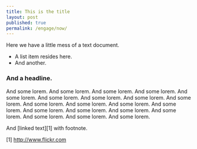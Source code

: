 ```yaml
---
title: This is the title
layout: post
published: true
permalink: /engage/now/
---
```

Here we have a little mess of a text document.

- A list item resides here.
- And another.

### And a headline.

And some lorem. And some lorem. And some lorem. And some lorem. And some lorem. And some lorem. And some lorem. And some lorem. And some lorem. And some lorem. And some lorem. And some lorem. And some lorem. And some lorem. And some lorem. And some lorem. And some lorem. And some lorem. And some lorem. And some lorem. 

And [linked text][1] with footnote.


[1] http://www.flickr.com